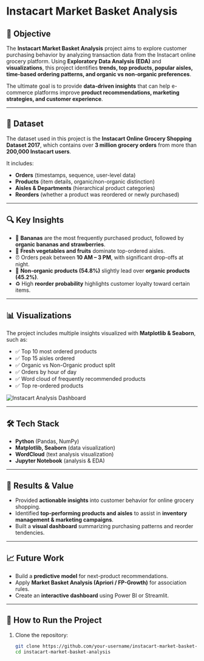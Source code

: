 # Instacart Market Basket Analysis  

## 📌 Objective  
The **Instacart Market Basket Analysis** project aims to explore customer purchasing behavior by analyzing transaction data from the Instacart online grocery platform. Using **Exploratory Data Analysis (EDA)** and **visualizations**, this project identifies **trends, top products, popular aisles, time-based ordering patterns, and organic vs non-organic preferences**.  

The ultimate goal is to provide **data-driven insights** that can help e-commerce platforms improve **product recommendations, marketing strategies, and customer experience**.  

---

## 📂 Dataset  
The dataset used in this project is the **Instacart Online Grocery Shopping Dataset 2017**, which contains over **3 million grocery orders** from more than **200,000 Instacart users**.  

It includes:  
- **Orders** (timestamps, sequence, user-level data)  
- **Products** (item details, organic/non-organic distinction)  
- **Aisles & Departments** (hierarchical product categories)  
- **Reorders** (whether a product was reordered or newly purchased)  

---

## 🔍 Key Insights  
- 🍌 **Bananas** are the most frequently purchased product, followed by **organic bananas and strawberries**.  
- 🛒 **Fresh vegetables and fruits** dominate top-ordered aisles.  
- ⏰ Orders peak between **10 AM – 3 PM**, with significant drop-offs at night.  
- 🌱 **Non-organic products (54.8%)** slightly lead over **organic products (45.2%)**.  
- ♻️ High **reorder probability** highlights customer loyalty toward certain items.  

---

## 📊 Visualizations  
The project includes multiple insights visualized with **Matplotlib & Seaborn**, such as:  

- ✅ Top 10 most ordered products  
- ✅ Top 15 aisles ordered  
- ✅ Organic vs Non-Organic product split  
- ✅ Orders by hour of day  
- ✅ Word cloud of frequently recommended products  
- ✅ Top re-ordered products  

![Instacart Analysis Dashboard](Instacart%20Analysis.png)  

---

## 🛠️ Tech Stack  
- **Python** (Pandas, NumPy)  
- **Matplotlib, Seaborn** (data visualization)  
- **WordCloud** (text analysis visualization)  
- **Jupyter Notebook** (analysis & EDA)  

---

## 🚀 Results & Value  
- Provided **actionable insights** into customer behavior for online grocery shopping.  
- Identified **top-performing products and aisles** to assist in **inventory management & marketing campaigns**.  
- Built a **visual dashboard** summarizing purchasing patterns and reorder tendencies.  

---

## 📈 Future Work  
- Build a **predictive model** for next-product recommendations.  
- Apply **Market Basket Analysis (Apriori / FP-Growth)** for association rules.  
- Create an **interactive dashboard** using Power BI or Streamlit.  

---

## 📌 How to Run the Project  
1. Clone the repository:  
   ```bash
   git clone https://github.com/your-username/instacart-market-basket-analysis.git
   cd instacart-market-basket-analysis
